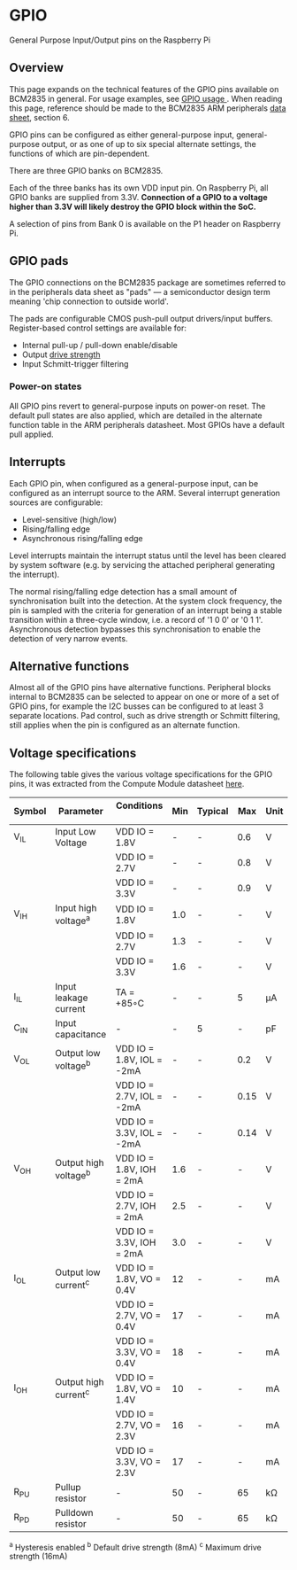 # GPIO

General Purpose Input/Output pins on the Raspberry Pi

## Overview

This page expands on the technical features of the GPIO pins available on BCM2835 in general. For usage examples, see [GPIO usage ](/usage/gpio). When reading this page, reference should be made to the BCM2835 ARM peripherals [data sheet](./../bcm2835), section 6.

GPIO pins can be configured as either general-purpose input, general-purpose output, or as one of up to six special alternate settings, the functions of which are pin-dependent.

There are three GPIO banks on BCM2835.

Each of the three banks has its own VDD input pin. On Raspberry Pi, all GPIO banks are supplied from 3.3V. **Connection of a GPIO to a voltage higher than 3.3V will likely destroy the GPIO block within the SoC.**

A selection of pins from Bank 0 is available on the P1 header on Raspberry Pi.

## GPIO pads

The GPIO connections on the BCM2835 package are sometimes referred to in the peripherals data sheet as "pads" — a semiconductor design term meaning 'chip connection to outside world'.

The pads are configurable CMOS push-pull output drivers/input buffers. Register-based control settings are available for:

- Internal pull-up / pull-down enable/disable
- Output [drive strength](http://www.scribd.com/doc/101830961/GPIO-Pads-Control2)
- Input Schmitt-trigger filtering

### Power-on states

All GPIO pins revert to general-purpose inputs on power-on reset. The default pull states are also applied, which are detailed in the alternate function table in the ARM peripherals datasheet. Most GPIOs have a default pull applied.

## Interrupts

Each GPIO pin, when configured as a general-purpose input, can be configured as an interrupt source to the ARM. Several interrupt generation sources are configurable:

- Level-sensitive (high/low)
- Rising/falling edge
- Asynchronous rising/falling edge

Level interrupts maintain the interrupt status until the level has been cleared by system software (e.g. by servicing the attached peripheral generating the interrupt).

The normal rising/falling edge detection has a small amount of synchronisation built into the detection. At the system clock frequency, the pin is sampled with the criteria for generation of an interrupt being a stable transition within a three-cycle window, i.e. a record of '1 0 0' or '0 1 1'. Asynchronous detection bypasses this synchronisation to enable the detection of very narrow events.

## Alternative functions

Almost all of the GPIO pins have alternative functions. Peripheral blocks internal to BCM2835 can be selected to appear on one or more of a set of GPIO pins, for example the I2C busses can be configured to at least 3 separate locations. Pad control, such as drive strength or Schmitt filtering, still applies when the pin is configured as an alternate function.

## Voltage specifications

The following table gives the various voltage specifications for the GPIO pins, it was extracted from the Compute Module datasheet [here](./../../computemodule/datasheet.md).

| Symbol | Parameter | Conditions &emsp;| Min | Typical | Max | Unit |
|--------|-----------|------------|------|---------|------|------|
|V<sub>IL</sub>|Input Low Voltage | VDD IO = 1.8V | - | - |0.6  | V |
| | | VDD IO = 2.7V | - | - | 0.8 | V |
| | | VDD IO = 3.3V | - | - | 0.9 | V |
|V<sub>IH</sub>| Input high voltage<sup>a</sup> | VDD IO = 1.8V | 1.0 | - | - | V |
| | | VDD IO = 2.7V | 1.3 | - | - | V |
| | |VDD IO = 3.3V | 1.6 | - | - | V |
|I<sub>IL</sub>| Input leakage current | TA = +85◦C | - | - | 5 | µA |
|C<sub>IN</sub>| Input capacitance | - | - | 5 | - | pF |
|V<sub>OL</sub>| Output low voltage<sup>b</sup> | VDD IO = 1.8V, IOL = -2mA | - | - | 0.2 | V |
| | | VDD IO = 2.7V, IOL = -2mA | - | - | 0.15 | V |
| | | VDD IO = 3.3V, IOL = -2mA | - | - | 0.14 | V |
|V<sub>OH</sub>| Output high voltage<sup>b</sup> | VDD IO = 1.8V, IOH = 2mA | 1.6 | - | - | V |
| | | VDD IO = 2.7V, IOH = 2mA | 2.5 | - | - | V |
| | | VDD IO = 3.3V, IOH = 2mA | 3.0 | - | - | V |
|I<sub>OL</sub>| Output low current<sup>c</sup> | VDD IO = 1.8V, VO = 0.4V | 12 | - | - | mA |
| | | VDD IO = 2.7V, VO = 0.4V | 17 | - | - | mA |
| | | VDD IO = 3.3V, VO = 0.4V | 18 | - | - | mA |
|I<sub>OH</sub>| Output high current<sup>c</sup> | VDD IO = 1.8V, VO = 1.4V | 10 | - | - | mA |
| | | VDD IO = 2.7V, VO = 2.3V | 16 | - | - | mA |
| | | VDD IO = 3.3V, VO = 2.3V | 17 | - | - | mA |
| R<sub>PU</sub> | Pullup resistor | - | 50 | - | 65 | kΩ |
| R<sub>PD</sub> | Pulldown resistor | - | 50 | - |65 | kΩ |

<sup>a</sup> Hysteresis enabled
<sup>b</sup> Default drive strength (8mA)
<sup>c</sup> Maximum drive strength (16mA)
